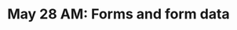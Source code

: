 ---
title: 'May 28 AM: Forms and form data'
description:
  "Such a pain! Let's make forms let's of a bother"
prev: /chapter11
next: null
type: chapter
id: 12
---